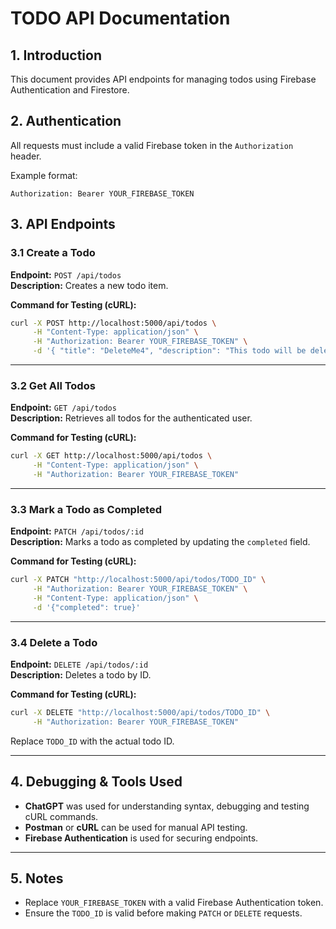 # TODO API Documentation

## 1. Introduction
This document provides API endpoints for managing todos using Firebase Authentication and Firestore.

## 2. Authentication
All requests must include a valid Firebase token in the `Authorization` header.

Example format:
```
Authorization: Bearer YOUR_FIREBASE_TOKEN
```

## 3. API Endpoints

### 3.1 Create a Todo
**Endpoint:** `POST /api/todos`  
**Description:** Creates a new todo item.  

**Command for Testing (cURL):**
```sh
curl -X POST http://localhost:5000/api/todos \
     -H "Content-Type: application/json" \
     -H "Authorization: Bearer YOUR_FIREBASE_TOKEN" \
     -d '{ "title": "DeleteMe4", "description": "This todo will be deleted4" }'
```

---

### 3.2 Get All Todos
**Endpoint:** `GET /api/todos`  
**Description:** Retrieves all todos for the authenticated user.  

**Command for Testing (cURL):**
```sh
curl -X GET http://localhost:5000/api/todos \
     -H "Content-Type: application/json" \
     -H "Authorization: Bearer YOUR_FIREBASE_TOKEN"
```

---

### 3.3 Mark a Todo as Completed
**Endpoint:** `PATCH /api/todos/:id`  
**Description:** Marks a todo as completed by updating the `completed` field.  

**Command for Testing (cURL):**
```sh
curl -X PATCH "http://localhost:5000/api/todos/TODO_ID" \
     -H "Authorization: Bearer YOUR_FIREBASE_TOKEN" \
     -H "Content-Type: application/json" \
     -d '{"completed": true}'
```

---

### 3.4 Delete a Todo
**Endpoint:** `DELETE /api/todos/:id`  
**Description:** Deletes a todo by ID.  

**Command for Testing (cURL):**
```sh
curl -X DELETE "http://localhost:5000/api/todos/TODO_ID" \
     -H "Authorization: Bearer YOUR_FIREBASE_TOKEN"
```
Replace `TODO_ID` with the actual todo ID.

---

## 4. Debugging & Tools Used
- **ChatGPT** was used for understanding syntax, debugging and testing cURL commands.
- **Postman** or **cURL** can be used for manual API testing.
- **Firebase Authentication** is used for securing endpoints.

---

## 5. Notes
- Replace `YOUR_FIREBASE_TOKEN` with a valid Firebase Authentication token.
- Ensure the `TODO_ID` is valid before making `PATCH` or `DELETE` requests.
